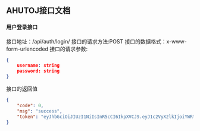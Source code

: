## AHUTOJ接口文档

#### 用户登录接口
接口地址：/api/auth/login/
接口的请求方法:POST
接口的数据格式：x-www-form-urlencoded
接口的请求参数:
```json
{
    username: string
    password: string
}
```
接口的返回值
```json
{
    "code": 0,
    "msg": "success",
    "token": "eyJhbGciOiJIUzI1NiIsInR5cCI6IkpXVCJ9.eyJ1c2VyX2lkIjoiYWRtaW4iLCJleHAiOjE2NTczNzYxMzEsImlzcyI6ImFodXRvaiJ9.DnM0dQ0BDDcH78PUV50PxfQwg7dLAaQovOcpvMeTaO0"
}
```